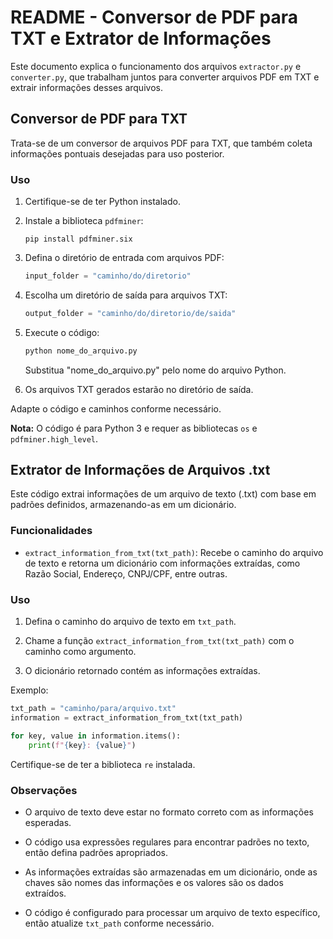 # README - Conversor de PDF para TXT e Extrator de Informações

Este documento explica o funcionamento dos arquivos `extractor.py` e `converter.py`, que trabalham juntos para converter arquivos PDF em TXT e extrair informações desses arquivos.

## Conversor de PDF para TXT

Trata-se de um conversor de arquivos PDF para TXT, que também coleta informações pontuais desejadas para uso posterior.

### Uso

1. Certifique-se de ter Python instalado.

2. Instale a biblioteca `pdfminer`:

   ```
   pip install pdfminer.six
   ```

3. Defina o diretório de entrada com arquivos PDF:

   ```python
   input_folder = "caminho/do/diretorio"
   ```

4. Escolha um diretório de saída para arquivos TXT:

   ```python
   output_folder = "caminho/do/diretorio/de/saida"
   ```

5. Execute o código:

   ```python
   python nome_do_arquivo.py
   ```

   Substitua "nome_do_arquivo.py" pelo nome do arquivo Python.

6. Os arquivos TXT gerados estarão no diretório de saída.

Adapte o código e caminhos conforme necessário.

**Nota:** O código é para Python 3 e requer as bibliotecas `os` e `pdfminer.high_level`.

## Extrator de Informações de Arquivos .txt

Este código extrai informações de um arquivo de texto (.txt) com base em padrões definidos, armazenando-as em um dicionário.

### Funcionalidades

- `extract_information_from_txt(txt_path)`: Recebe o caminho do arquivo de texto e retorna um dicionário com informações extraídas, como Razão Social, Endereço, CNPJ/CPF, entre outras.

### Uso

1. Defina o caminho do arquivo de texto em `txt_path`.

2. Chame a função `extract_information_from_txt(txt_path)` com o caminho como argumento.

3. O dicionário retornado contém as informações extraídas.

Exemplo:

```python
txt_path = "caminho/para/arquivo.txt"
information = extract_information_from_txt(txt_path)

for key, value in information.items():
    print(f"{key}: {value}")
```

Certifique-se de ter a biblioteca `re` instalada.

### Observações

- O arquivo de texto deve estar no formato correto com as informações esperadas.

- O código usa expressões regulares para encontrar padrões no texto, então defina padrões apropriados.

- As informações extraídas são armazenadas em um dicionário, onde as chaves são nomes das informações e os valores são os dados extraídos.

- O código é configurado para processar um arquivo de texto específico, então atualize `txt_path` conforme necessário.
